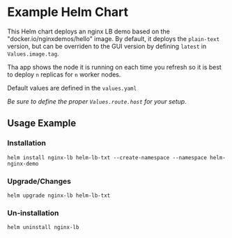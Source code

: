 # Example Helm Chart 

This Helm chart deploys an nginx LB demo based on the "docker.io/nginxdemos/hello" image.  By default, it deploys the `plain-text` version, but can be overriden to the GUI version by defining `latest` in `Values.image.tag`.

Tha app shows the node it is running on each time you refresh so it is best to deploy `n` replicas for `n` worker nodes.

Default values are defined in the `values.yaml`

*Be sure to define the proper `Values.route.host` for your setup.*

## Usage Example

### Installation
`helm install nginx-lb helm-lb-txt --create-namespace --namespace helm-nginx-demo`

### Upgrade/Changes
`helm upgrade nginx-lb helm-lb-txt`

### Un-installation
`helm uninstall nginx-lb`
